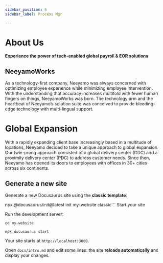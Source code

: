```yaml
---
sidebar_position: 6
sidebar_label: Process Mgr

---
```


# About Us
 
 **Experience the power of tech-enabled global payroll & EOR solutions**




## NeeyamoWorks

As a technology-first company, Neeyamo was always concerned with optimizing employee experience while minimizing employee intervention. With the understanding that accuracy increases multifold with fewer human fingers on things, NeeyamoWorks was born. The technology arm and the heartbeat of Neeyamo’s solution suite was conceived to provide bleeding-edge technology with multi-lingual support.

# Global Expansion

With a rapidly expanding client base increasingly based in a multitude of locations, Neeyamo decided to take a unique approach to global expansion. Our twin-prong approach consisted of a global delivery center (GDC) and a proximity delivery center (PDC) to address customer needs. Since then, Neeyamo has opened its doors to employees with offices in 30+ cities across six continents.

## Generate a new site

Generate a new Docusaurus site using the **classic template**:


npx @docusaurus/init@latest init my-website classic```
 Start your site

Run the development server:

```shell
cd my-website

npx docusaurus start
```

Your site starts at `http://localhost:3000`.

Open `docs/intro.md` and edit some lines: the site **reloads automatically** and display your changes.


 
